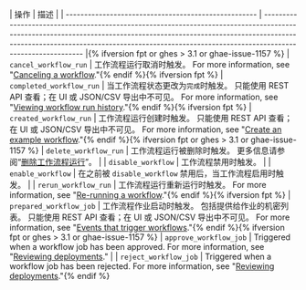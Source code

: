| 操作                                                   | 描述                                                                                                                                                                                                                                                                      |
| ---------------------------------------------------- | ----------------------------------------------------------------------------------------------------------------------------------------------------------------------------------------------------------------------------------------------------------------------- |{% ifversion fpt or ghes > 3.1 or ghae-issue-1157 %}
| `cancel_workflow_run`                                | 工作流程运行取消时触发。 For more information, see "[Canceling a workflow](/actions/managing-workflow-runs/canceling-a-workflow)."{% endif %}{% ifversion fpt %}
| `completed_workflow_run`                             | 当工作流程状态更改为`完成`时触发。 只能使用 REST API 查看；在 UI 或 JSON/CSV 导出中不可见。 For more information, see "[Viewing workflow run history](/actions/managing-workflow-runs/viewing-workflow-run-history)."{% endif %}{% ifversion fpt %}
| `created_workflow_run`                               | 工作流程运行创建时触发。 只能使用 REST API 查看；在 UI 或 JSON/CSV 导出中不可见。 For more information, see "[Create an example workflow](/actions/learn-github-actions/introduction-to-github-actions#create-an-example-workflow)."{% endif %}{% ifversion fpt or ghes > 3.1 or ghae-issue-1157 %}
| `delete_workflow_run`                                | 工作流程运行被删除时触发。 更多信息请参阅“[删除工作流程运行](/actions/managing-workflow-runs/deleting-a-workflow-run)”。                                                                                                                                                                             |
| `disable_workflow`                                   | 工作流程禁用时触发。                                                                                                                                                                                                                                                              |
| `enable_workflow`                                    | 在之前被 `disable_workflow` 禁用后，当工作流程启用时触发。                                                                                                                                                                                                                                 |
| `rerun_workflow_run`                                 | 工作流程运行重新运行时触发。 For more information, see "[Re-running a workflow](/actions/managing-workflow-runs/re-running-a-workflow)."{% endif %}{% ifversion fpt %}
| `prepared_workflow_job`                              | 工作流程作业启动时触发。 包括提供给作业的机密列表。 只能使用 REST API 查看；在 UI 或 JSON/CSV 导出中不可见。 For more information, see "[Events that trigger workflows](/actions/reference/events-that-trigger-workflows)."{% endif %}{% ifversion fpt or ghes > 3.1 or ghae-issue-1157 %}
| `approve_workflow_job`                               | Triggered when a workflow job has been approved. For more information, see "[Reviewing deployments](/actions/managing-workflow-runs/reviewing-deployments)."                                                                                                            |
| `reject_workflow_job`                                | Triggered when a workflow job has been rejected. For more information, see "[Reviewing deployments](/actions/managing-workflow-runs/reviewing-deployments)."{% endif %}
